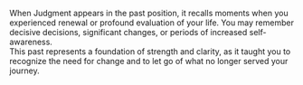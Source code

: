 When Judgment appears in the past position, it recalls moments when you experienced renewal or profound evaluation of your life. You may remember decisive decisions, significant changes, or periods of increased self-awareness.  
This past represents a foundation of strength and clarity, as it taught you to recognize the need for change and to let go of what no longer served your journey.
